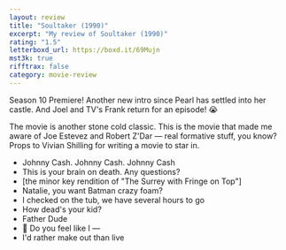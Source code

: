 ```yaml
---
layout: review
title: "Soultaker (1990)"
excerpt: "My review of Soultaker (1990)"
rating: "1.5"
letterboxd_url: https://boxd.it/69Mujn
mst3k: true
rifftrax: false
category: movie-review
---
```


Season 10 Premiere! Another new intro since Pearl has settled into her castle. And Joel and TV's Frank return for an episode! 😭

The movie is another stone cold classic. This is the movie that made me aware of Joe Estevez and Robert Z'Dar — real formative stuff, you know? Props to Vivian Shilling for writing a movie to star in.

- Johnny Cash. Johnny Cash. Johnny Cash
- This is your brain on death. Any questions?
- [the minor key rendition of "The Surrey with Fringe on Top"]
- Natalie, you want Batman crazy foam?
- I checked on the tub, we have several hours to go
- How dead's your kid?
- Father Dude
- 🎵 Do you feel like I —
- I'd rather make out than live
